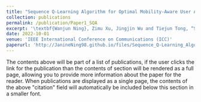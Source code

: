 ```yaml
---
title: "Sequence Q-Learning Algorithm for Optimal Mobility-Aware User Association"
collection: publications
permalink: /publication/Paper1_SQA
excerpt: '\textbf{Wanjun Ning}, Zimu Xu, Jingjin Wu and Tiejun Tong, “Sequence Q-Learning Algorithm for Optimal Mobility-Aware User Association,” \textit{In 2022 IEEE International Conference on Communications (ICC)}, 2022, pp. 726-732. '
date: 2022-10-01
venue: 'IEEE International Conference on Communications (ICC)'
paperurl: 'http://JanineNing98.github.io/files/Sequence_Q-Learning_Algorithm_for_Optimal_Mobility-Aware_User_Association.pdf'
---
```


The contents above will be part of a list of publications, if the user clicks the link for the publication than the contents of section will be rendered as a full page, allowing you to provide more information about the paper for the reader. When publications are displayed as a single page, the contents of the above "citation" field will automatically be included below this section in a smaller font.
